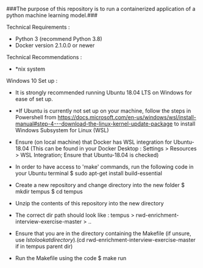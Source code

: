 ###The purpose of this repository is to run a containerized application of a python machine learning model.###


Technical Requirements : 
- Python 3 (recommend Python 3.8)
- Docker version 2.1.0.0 or newer

Technical Recommendations : 
- *nix system


Windows 10 Set up : 
- It is strongly recommended running Ubuntu 18.04 LTS on Windows for ease of set up.
- *If Ubuntu is currently not set up on your machine, follow the steps in Powershell from 
https://docs.microsoft.com/en-us/windows/wsl/install-manual#step-4---download-the-linux-kernel-update-package to install 
Windows Subsystem for Linux (WSL)
- Ensure (on local machine) that Docker has WSL integration for Ubuntu-18.04 
(This can be found in your Docker Desktop : Settings > Resources > WSL Integration; Ensure that Ubuntu-18.04 is checked)
- In order to have access to 'make' commands, run the following code in your Ubuntu terminal
$ sudo apt-get install build-essential
- Create a new repository and change directory into the new folder
    $ mkdir tempus
    $ cd tempus

- Unzip the contents of this repository into the new directory
- The correct dir path should look like : tempus > rwd-enrichment-interview-exercise-master > ..
- Ensure that you are in the directory containing the Makefile (if unsure, use $ls to look at directory). ($cd rwd-enrichment-interview-exercise-master if in tempus parent dir)
- Run the Makefile using the code 
    $ make run

